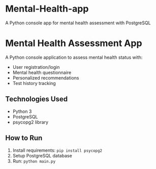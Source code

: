 # Mental-Health-app
A Python console app for mental health assessment with PostgreSQL
# Mental Health Assessment App

A Python console application to assess mental health status with:
- User registration/login
- Mental health questionnaire
- Personalized recommendations
- Test history tracking

## Technologies Used
- Python 3
- PostgreSQL
- psycopg2 library

## How to Run
1. Install requirements: `pip install psycopg2`
2. Setup PostgreSQL database
3. Run: `python main.py`

